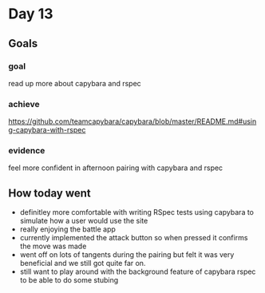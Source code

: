 # Day 13
## Goals 
### goal 
read up more about capybara and rspec
### achieve
https://github.com/teamcapybara/capybara/blob/master/README.md#using-capybara-with-rspec
### evidence 
feel more confident in afternoon pairing with capybara and rspec

## How today went
- definitley more comfortable with writing RSpec tests using capybara  to simulate how a user would use the site
- really enjoying the battle app 
- currently implemented the attack button so when pressed it confirms the move was made
- went off on lots of tangents during the pairing but felt it was very beneficial and we still got quite far on.
- still want to play around with the background feature of capybara rspec to be able to do some stubing

